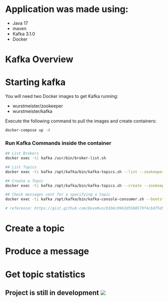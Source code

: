 # Application was made using:

* Java 17
* maven
* Kafka 3.1.0
* Docker

# Kafka Overview


# Starting kafka

You will need two Docker images to get Kafka running:

* wurstmeister/zookeeper
* wurstmeister/kafka

Execute the following command to pull the images and create containers:
```bash
docker-compose up -d
```

### Run Kafka Commands inside the container
```bash
## List Brokers
docker exec -ti kafka /usr/bin/broker-list.sh

## List Topics
docker exec -ti kafka /opt/kafka/bin/kafka-topics.sh --list --zookeeper zookeeper:2181

## Create a Topic
docker exec -ti kafka /opt/kafka/bin/kafka-topics.sh --create --zookeeper zookeeper:2181 --replication-factor 1 --partitions 1 --topic test

## Check messages sent for a specifying a topic 
docker exec -ti kafka /opt/kafka/bin/kafka-console-consumer.sh --bootstrap-server localhost:9092 --topic ECOMMERCE_NEW_ORDER --from-beginning

# reference: https://gist.github.com/DevoKun/01b6c9963d5508579f4cbd75d52640a9#run-kafka-commands-inside-the-container
```

# Create a topic

# Produce a message

# Get topic statistics

## Project is still in development <img src="https://img.icons8.com/emoji/48/000000/woman-construction-worker.png"/>
